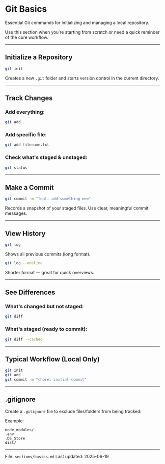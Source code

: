 # Git Basics

Essential Git commands for initializing and managing a local repository.

Use this section when you're starting from scratch or need a quick reminder of the core workflow.

---

## Initialize a Repository

```bash
git init
```

Creates a new `.git` folder and starts version control in the current directory.

---

## Track Changes

### Add everything:

```bash
git add .
```

### Add specific file:

```bash
git add filename.txt
```

### Check what's staged & unstaged:

```bash
git status
```

---

## Make a Commit

```bash
git commit -m "feat: add something new"
```

Records a snapshot of your staged files. Use clear, meaningful commit messages.

---

## View History

```bash
git log
```

Shows all previous commits (long format).

```bash
git log --oneline
```

Shorter format — great for quick overviews.

---

## See Differences

### What's changed but not staged:

```bash
git diff
```

### What's staged (ready to commit):

```bash
git diff --cached
```

---

## Typical Workflow (Local Only)

```bash
git init
git add .
git commit -m "chore: initial commit"
```

---

## .gitignore

Create a `.gitignore` file to exclude files/folders from being tracked:

Example:

```
node_modules/
.env
.DS_Store
dist/
```

---

File: `sections/basics.md`
Last updated: 2025-06-19

